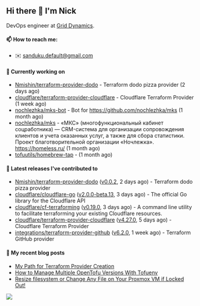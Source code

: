 ## Hi there 👋 I'm Nick

DevOps engineer at [Grid Dynamics](https://www.griddynamics.com/).

#### 📫 How to reach me:

- ✉️ sanduku.default@gmail.com

#### 👷 Currently working on


- [Nmishin/terraform-provider-dodo](https://github.com/Nmishin/terraform-provider-dodo) - Terraform dodo pizza provider (2 days ago)
- [cloudflare/terraform-provider-cloudflare](https://github.com/cloudflare/terraform-provider-cloudflare) - Cloudflare Terraform Provider (1 week ago)
- [nochlezhka/mks-bot](https://github.com/nochlezhka/mks-bot) - Bot for https://github.com/nochlezhka/mks (1 month ago)
- [nochlezhka/mks](https://github.com/nochlezhka/mks) - «МКС» (многофункциональный кабинет соцработника) — CRM-система для организации сопровождения клиентов и учета оказанных услуг, а также для сбора статистики. Проект благотворительной организации «Ночлежка». https://homeless.ru/ (1 month ago)
- [tofuutils/homebrew-tap](https://github.com/tofuutils/homebrew-tap) -  (1 month ago)

#### 🔭 Latest releases I've contributed to

- [Nmishin/terraform-provider-dodo](https://github.com/Nmishin/terraform-provider-dodo) ([v0.0.2](https://github.com/Nmishin/terraform-provider-dodo/releases/tag/v0.0.2), 2 days ago) - Terraform dodo pizza provider
- [cloudflare/cloudflare-go](https://github.com/cloudflare/cloudflare-go) ([v2.0.0-beta.13](https://github.com/cloudflare/cloudflare-go/releases/tag/v2.0.0-beta.13), 3 days ago) - The official Go library for the Cloudflare API
- [cloudflare/cf-terraforming](https://github.com/cloudflare/cf-terraforming) ([v0.19.0](https://github.com/cloudflare/cf-terraforming/releases/tag/v0.19.0), 3 days ago) - A command line utility to facilitate terraforming your existing Cloudflare resources.
- [cloudflare/terraform-provider-cloudflare](https://github.com/cloudflare/terraform-provider-cloudflare) ([v4.27.0](https://github.com/cloudflare/terraform-provider-cloudflare/releases/tag/v4.27.0), 5 days ago) - Cloudflare Terraform Provider
- [integrations/terraform-provider-github](https://github.com/integrations/terraform-provider-github) ([v6.2.0](https://github.com/integrations/terraform-provider-github/releases/tag/v6.2.0), 1 week ago) - Terraform GitHub provider

#### 📜 My recent blog posts
- [My Path for Terraform Provider Creation](https://hackernoon.com/my-path-for-terraform-provider-creation)
- [How to Manage Multiple OpenTofu Versions With Tofuenv](https://hackernoon.com/how-to-manage-multiple-opentofu-versions-with-tofuenv)
- [Resize filesystem or Change Any File on Your Proxmox VM if Locked Out!](https://hackernoon.com/resize-filesystem-or-change-any-file-on-your-proxmox-vm-if-locked-out)

![](https://komarev.com/ghpvc/?username=Nmishin&color=green)
